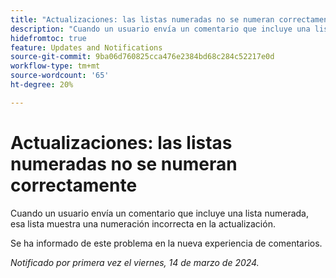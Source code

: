 ```yaml
---
title: "Actualizaciones: las listas numeradas no se numeran correctamente"
description: "Cuando un usuario envía un comentario que incluye una lista numerada, esa lista muestra una numeración incorrecta en la actualización."
hidefromtoc: true
feature: Updates and Notifications
source-git-commit: 9ba06d760825cca476e2384bd68c284c52217e0d
workflow-type: tm+mt
source-wordcount: '65'
ht-degree: 20%

---
```



# Actualizaciones: las listas numeradas no se numeran correctamente

Cuando un usuario envía un comentario que incluye una lista numerada, esa lista muestra una numeración incorrecta en la actualización.

Se ha informado de este problema en la nueva experiencia de comentarios.

_Notificado por primera vez el viernes, 14 de marzo de 2024._
